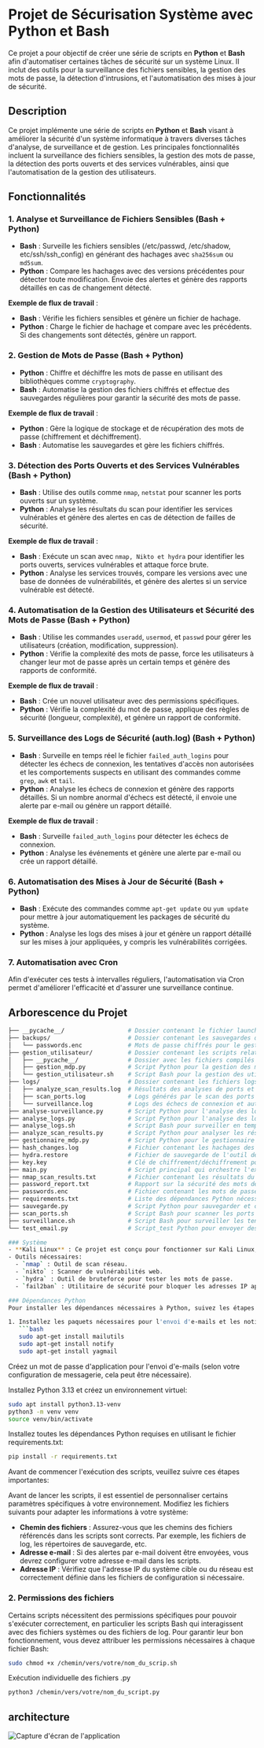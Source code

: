 # Projet de Sécurisation Système avec Python et Bash

Ce projet a pour objectif de créer une série de scripts en **Python** et **Bash** afin d'automatiser certaines tâches de sécurité sur un système Linux. Il inclut des outils pour la surveillance des fichiers sensibles, la gestion des mots de passe, la détection d'intrusions, et l'automatisation des mises à jour de sécurité.



## Description

Ce projet implémente une série de scripts en **Python** et **Bash** visant à améliorer la sécurité d'un système informatique à travers diverses tâches d'analyse, de surveillance et de gestion. Les principales fonctionnalités incluent la surveillance des fichiers sensibles, la gestion des mots de passe, la détection des ports ouverts et des services vulnérables, ainsi que l'automatisation de la gestion des utilisateurs.

## Fonctionnalités

### 1. Analyse et Surveillance de Fichiers Sensibles (Bash + Python)
- **Bash** : Surveille les fichiers sensibles (/etc/passwd, /etc/shadow, etc/ssh/ssh_config) en générant des hachages avec `sha256sum` ou `md5sum`.
- **Python** : Compare les hachages avec des versions précédentes pour détecter toute modification. Envoie des alertes et génère des rapports détaillés en cas de changement détecté.

**Exemple de flux de travail** :
- **Bash** : Vérifie les fichiers sensibles et génère un fichier de hachage.
- **Python** : Charge le fichier de hachage et compare avec les précédents. Si des changements sont détectés, génère un rapport.

### 2. Gestion de Mots de Passe (Bash + Python)
- **Python** : Chiffre et déchiffre les mots de passe en utilisant des bibliothèques comme `cryptography`.
- **Bash** : Automatise la gestion des fichiers chiffrés et effectue des sauvegardes régulières pour garantir la sécurité des mots de passe.

**Exemple de flux de travail** :
- **Python** : Gère la logique de stockage et de récupération des mots de passe (chiffrement et déchiffrement).
- **Bash** : Automatise les sauvegardes et gère les fichiers chiffrés.

### 3. Détection des Ports Ouverts et des Services Vulnérables (Bash + Python)
- **Bash** : Utilise des outils comme `nmap`, `netstat` pour scanner les ports ouverts sur un système.
- **Python** : Analyse les résultats du scan pour identifier les services vulnérables et génère des alertes en cas de détection de failles de sécurité.

**Exemple de flux de travail** :
- **Bash** : Exécute un scan avec `nmap, Nikto et hydra` pour identifier les ports ouverts, services vulnérables et attaque force brute.
- **Python** : Analyse les services trouvés, compare les versions avec une base de données de vulnérabilités, et génère des alertes si un service vulnérable est détecté.

### 4. Automatisation de la Gestion des Utilisateurs et Sécurité des Mots de Passe (Bash + Python)
- **Bash** : Utilise les commandes `useradd`, `usermod`, et `passwd` pour gérer les utilisateurs (création, modification, suppression).
- **Python** : Vérifie la complexité des mots de passe, force les utilisateurs à changer leur mot de passe après un certain temps et génère des rapports de conformité.

**Exemple de flux de travail** :
- **Bash** : Crée un nouvel utilisateur avec des permissions spécifiques.
- **Python** : Vérifie la complexité du mot de passe, applique des règles de sécurité (longueur, complexité), et génère un rapport de conformité.

### 5. Surveillance des Logs de Sécurité (auth.log) (Bash + Python)
- **Bash** : Surveille en temps réel le fichier `failed_auth_logins` pour détecter les échecs de connexion, les tentatives d'accès non autorisées et les comportements suspects en utilisant des commandes comme `grep`, `awk` et `tail`.
- **Python** : Analyse les échecs de connexion et génère des rapports détaillés. Si un nombre anormal d'échecs est détecté, il envoie une alerte par e-mail ou génère un rapport détaillé.

**Exemple de flux de travail** :
- **Bash** : Surveille `failed_auth_logins` pour détecter les échecs de connexion.
- **Python** : Analyse les événements et génère une alerte par e-mail ou crée un rapport détaillé.

### 6. Automatisation des Mises à Jour de Sécurité (Bash + Python)
- **Bash** : Exécute des commandes comme `apt-get update` ou `yum update` pour mettre à jour automatiquement les packages de sécurité du système.
- **Python** : Analyse les logs des mises à jour et génère un rapport détaillé sur les mises à jour appliquées, y compris les vulnérabilités corrigées.
### 7. Automatisation avec Cron
Afin d'exécuter ces tests à intervalles réguliers, l'automatisation via Cron permet d'améliorer l'efficacité et d'assurer une surveillance continue.


## Arborescence du Projet

```bash
├── __pycache__/                  # Dossier contenant le fichier launch.json ou il faut indiquer les fichier a surveiller 
├── backups/                      # Dossier contenant les sauvegardes de fichiers ou de données chiffrées
│   └── passwords.enc             # Mots de passe chiffrés pour le gestionnaire de mots de passe
├── gestion_utilisateur/          # Dossier contenant les scripts relatifs à la gestion des utilisateurs
│   ├── __pycache__/              # Dossier avec les fichiers compilés Python pour la gestion des utilisateurs
│   ├── gestion_mdp.py            # Script Python pour la gestion des mots de passe
│   └── gestion_utilisateur.sh    # Script Bash pour la gestion des utilisateurs et des mots de passe
├── logs/                         # Dossier contenant les fichiers logs générés pendant l'exécution des scripts
│   ├── analyze_scan_results.log  # Résultats des analyses de ports et services, générés par le script Python
│   ├── scan_ports.log            # Logs générés par le scan des ports (via nmap, Nikto et hydra)
│   └── surveillance.log          # Logs des échecs de connexion et autres anomalies détectées
├── analyse-surveillance.py       # Script Python pour l'analyse des logs et la détection d'intrusions
├── analyse_logs.py               # Script Python pour l'analyse des logs d'authentification et de syslog ou systemctl
├── analyse_logs.sh               # Script Bash pour surveiller en temps réel les logs d'authentification
├── analyze_scan_results.py       # Script Python pour analyser les résultats du scan de ports
├── gestionnaire_mdp.py           # Script Python pour le gestionnaire de mots de passe
├── hash_changes.log              # Fichier contenant les hachages des fichiers surveillés pour les changements
├── hydra.restore                 # Fichier de sauvegarde de l'outil de brute-force hydra
├── key.key                       # Clé de chiffrement/déchiffrement pour les mots de passe
├── main.py                       # Script principal qui orchestre l'exécution des autres scripts
├── nmap_scan_results.txt         # Fichier contenant les résultats du scan de ports effectué par nmap
├── password_report.txt           # Rapport sur la sécurité des mots de passe généré par Python
├── passwords.enc                 # Fichier contenant les mots de passe chiffrés
├── requirements.txt              # Liste des dépendances Python nécessaires pour exécuter les scripts
├── sauvegarde.py                 # Script Python pour sauvegarder et chiffrer les mots de passe
├── scan_ports.sh                 # Script Bash pour scanner les ports avec nmap
├── surveillance.sh               # Script Bash pour surveiller les tentatives de connexion échouées
└── test_email.py                 # Script_test Python pour envoyer des alertes par email en cas de problème détecté

### Système
- **Kali Linux** : Ce projet est conçu pour fonctionner sur Kali Linux, une distribution spécialisée dans les tests de sécurité.
- Outils nécessaires:
  - `nmap` : Outil de scan réseau.
  - `nikto` : Scanner de vulnérabilités web.
  - `hydra` : Outil de bruteforce pour tester les mots de passe.
  - `fail2ban` : Utilitaire de sécurité pour bloquer les adresses IP après un certain nombre de tentatives de connexion échouées.

### Dépendances Python
Pour installer les dépendances nécessaires à Python, suivez les étapes ci-dessous.

1. Installez les paquets nécessaires pour l'envoi d'e-mails et les notifications :
   ```bash
   sudo apt-get install mailutils
   sudo apt-get install notify
   sudo apt-get install yagmail
   ```

Créez un mot de passe d'application pour l'envoi d'e-mails (selon votre configuration de messagerie, cela peut être nécessaire).

Installez Python 3.13 et créez un environnement virtuel:   
```bash
sudo apt install python3.13-venv
python3 -m venv venv
source venv/bin/activate
```

Installez toutes les dépendances Python requises en utilisant le fichier requirements.txt:
```bash
pip install -r requirements.txt
```

Avant de commencer l'exécution des scripts, veuillez suivre ces étapes importantes:

Avant de lancer les scripts, il est essentiel de personnaliser certains paramètres spécifiques à votre environnement. Modifiez les fichiers suivants pour adapter les informations à votre système:

- **Chemin des fichiers** : Assurez-vous que les chemins des fichiers référencés dans les scripts sont corrects. Par exemple, les fichiers de log, les répertoires de sauvegarde, etc.
- **Adresse e-mail** : Si des alertes par e-mail doivent être envoyées, vous devrez configurer votre adresse e-mail dans les scripts.
- **Adresse IP** : Vérifiez que l'adresse IP du système cible ou du réseau est correctement définie dans les fichiers de configuration si nécessaire.

### 2. **Permissions des fichiers**
Certains scripts nécessitent des permissions spécifiques pour pouvoir s'exécuter correctement, en particulier les scripts Bash qui interagissent avec des fichiers systèmes ou des fichiers de log. Pour garantir leur bon fonctionnement, vous devez attribuer les permissions nécessaires à chaque fichier Bash:
```bash
sudo chmod +x /chemin/vers/votre/nom_du_scrip.sh
```

Exécution individuelle des fichiers .py
```bash
python3 /chemin/vers/votre/nom_du_script.py
```
## architecture

![Capture d'écran de l'application](C:\Users\diginamic\Pictures\Screenpresso/Architecture.png)